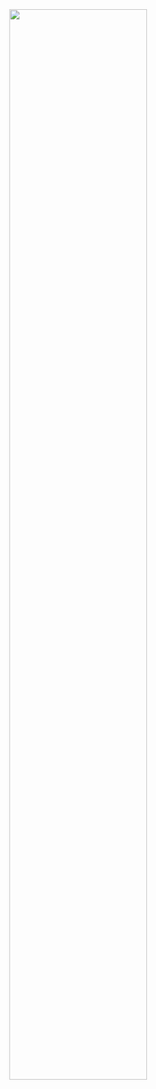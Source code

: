 <img src="https://readme-typing-svg.demolab.com?font=Inconsolata&weight=500&size=50&duration=4000&pause=300&color=00BFFF&background=000000&center=true&vCenter=true&multiline=true&repeat=false&random=false&width=1300&height=140&lines=Hello+hello;I'm+Navneet%2C+an+Android+dev+%E2%9C%A9" width="70%" />

